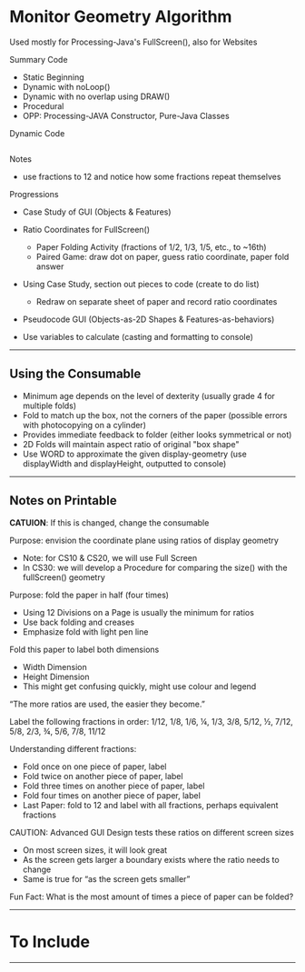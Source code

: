 # Monitor Geometry Algorithm
Used mostly for Processing-Java's FullScreen(), also for Websites

Summary Code
- Static Beginning
- Dynamic with noLoop()
- Dynamic with no overlap using DRAW()
- Procedural
- OPP: Processing-JAVA Constructor, Pure-Java Classes

Dynamic Code 
```

```

Notes
- use fractions to 12 and notice how some fractions repeat themselves

Progressions
- Case Study of GUI (Objects & Features)
- Ratio Coordinates for FullScreen()
  - Paper Folding Activity (fractions of 1/2, 1/3, 1/5, etc., to ~16th)
  - Paired Game: draw dot on paper, guess ratio coordinate, paper fold answer
- Using Case Study, section out pieces to code (create to do list)
  - Redraw on separate sheet of paper and record ratio coordinates

- Pseudocode GUI (Objects-as-2D Shapes & Features-as-behaviors)
- Use variables to calculate (casting and formatting to console)

---

## Using the Consumable
- Minimum age depends on the level of dexterity (usually grade 4 for multiple folds)
- Fold to match up the box, not the corners of the paper (possible errors with photocopying on a cylinder)
- Provides immediate feedback to folder (either looks symmetrical or not)
- 2D Folds will maintain aspect ratio of original "box shape"
- Use WORD to approximate the given display-geometry (use displayWidth and displayHeight, outputted to console)

---

## Notes on Printable

**CATUION**: If this is changed, change the consumable

Purpose: envision the coordinate plane using ratios of display geometry
-	Note: for CS10 & CS20, we will use Full Screen
-	In CS30: we will develop a Procedure for comparing the size() with the fullScreen() geometry

Purpose: fold the paper in half (four times)
-	Using 12 Divisions on a Page is usually the minimum for ratios
-	Use back folding and creases
-	Emphasize fold with light pen line

Fold this paper to label both dimensions
- Width Dimension
- Height Dimension
- This might get confusing quickly, might use colour and legend

“The more ratios are used, the easier they become.”

Label the following fractions in order:
1/12, 1/8, 1/6, ¼, 1/3, 3/8, 5/12, ½, 7/12, 5/8, 2/3, ¾, 5/6, 7/8, 11/12

Understanding different fractions:
-	Fold once on one piece of paper, label
-	Fold twice on another piece of paper, label
-	Fold three times on another piece of paper, label
-	Fold four times on another piece of paper, label
- Last Paper: fold to 12 and label with all fractions, perhaps equivalent fractions

CAUTION: Advanced GUI Design tests these ratios on different screen sizes
-	On most screen sizes, it will look great
-	As the screen gets larger a boundary exists where the ratio needs to change
-	Same is true for “as the screen gets smaller”

Fun Fact: What is the most amount of times a piece of paper can be folded?

---

# To Include

---
